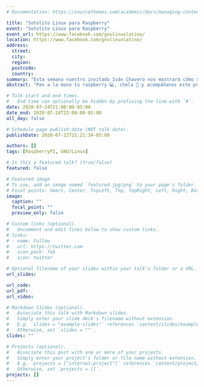 ```yaml
---
# Documentation: https://sourcethemes.com/academic/docs/managing-content/

title: "Sotolito Linux para Raspberry"
event: "Sotolito Linux para Raspberry"
event_url: https://www.facebook.com/gnulinuxlatino/
location: https://www.facebook.com/gnulinuxlatino/
address:
  street:
  city:
  region:
  postcode:
  country:
summary: "Esta semana nuestro invitado Iván Chavero nos mostrará cómo se integra una distribución basada en CentOS para Raspberry Pi a 64 bits."
abstract: "Pon a la mano tu raspberry 💻, chela 🍺 y acompáñanos este próximo Viernes en nuestro nuevo horario.😎‬"

# Talk start and end times.
#   End time can optionally be hidden by prefixing the line with `#`.
date: 2020-07-24T21:00:00-05:00
date_end: 2020-07-24T23:00:00-05:00
all_day: false

# Schedule page publish date (NOT talk date).
publishDate: 2020-07-22T21:21:34-05:00

authors: []
tags: [RaspberryPI, GNU/Linux]

# Is this a featured talk? (true/false)
featured: false

# Featured image
# To use, add an image named `featured.jpg/png` to your page's folder.
# Focal points: Smart, Center, TopLeft, Top, TopRight, Left, Right, BottomLeft, Bottom, BottomRight.
image:
  caption: ""
  focal_point: ""
  preview_only: false

# Custom links (optional).
#   Uncomment and edit lines below to show custom links.
# links:
# - name: Follow
#   url: https://twitter.com
#   icon_pack: fab
#   icon: twitter

# Optional filename of your slides within your talk's folder or a URL.
url_slides:

url_code:
url_pdf:
url_video:

# Markdown Slides (optional).
#   Associate this talk with Markdown slides.
#   Simply enter your slide deck's filename without extension.
#   E.g. `slides = "example-slides"` references `content/slides/example-slides.md`.
#   Otherwise, set `slides = ""`.
slides: ""

# Projects (optional).
#   Associate this post with one or more of your projects.
#   Simply enter your project's folder or file name without extension.
#   E.g. `projects = ["internal-project"]` references `content/project/deep-learning/index.md`.
#   Otherwise, set `projects = []`.
projects: []
---
```

